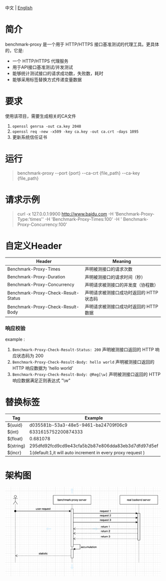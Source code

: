 中文 | [English](README.md)

# 简介

benchmark-proxy 是一个用于 HTTP/HTTPS 接口基准测试的代理工具。更具体的，它是:

- 一个 HTTP/HTTPS 代理服务
- 用于API接口基准测试/并发测试
- 能够统计测试接口的请求成功数，失败数，耗时
- 能够采用标签替换方式传递变量数据

# 要求

使用该项目，需要生成相关的CA文件

1. `openssl genrsa -out ca.key 2048`
2. `openssl req -new -x509 -key ca.key -out ca.crt -days 1095`
3. 更新系统信任证书

# 运行

> benchmark-proxy --port {port} --ca-crt {file_path} --ca-key {file_path}

# 请求示例

> curl -x 127.0.0.1:9900 http://www.baidu.com -H 'Benchmark-Proxy-Type:'times'' -H 'Benchmark-Proxy-Times:100' -H '
> Benchmark-Proxy-Concurrency:100'

# 自定义Header

| Header                              | Meaning                 |
|-------------------------------------|-------------------------|
| Benchmark-Proxy-Times               | 声明被测接口的请求次数             |
| Benchmark-Proxy-Duration            | 声明被测接口的请求时间（秒）          |
| Benchmark-Proxy-Concurrency         | 声明请求被测接口的并发度（协程数）       |
| Benchmark-Proxy-Check-Result-Status | 声明请求被测接口成功时返回的 HTTP 状态码 |
| Benchmark-Proxy-Check-Result-Body   | 声明请求被测接口成功时返回的 HTTP 数据  |

### 响应校验

example :

1. `Benchmark-Proxy-Check-Result-Status: 200` 声明被测接口返回的 HTTP 响应状态码为 200
2. `Benchmark-Proxy-Check-Result-Body: hello world` 声明被测接口返回的 HTTP 响应数据为 'hello world'
3. `Benchmark-Proxy-Check-Result-Body: @Reg[\w]` 声明被测接口返回的 HTTP 响应数据满足正则表达式 "\w"

# 替换标签

| Tag       | Example                                                     |
|-----------|-------------------------------------------------------------|
| ${uuid}   | d035581b-53a3-48e5-9461-ba24709f06c9                        |
| ${int}    | 6331615752200874333                                         |
| ${float}  | 0.681078                                                    |
| ${string} | 295dfd92fcd9cd9e43cfa5b2b87e806dda83eb3d7dfd97d5ef          |
| ${incr}   | 1(default:1,it will auto increment in every proxy request ) |

# 架构图

![alt 数据流图](./doc/benchmark-proxy.png)
